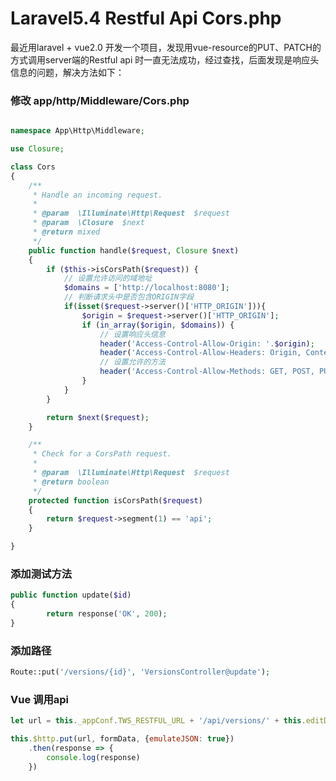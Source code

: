 [^_^]:
    title: Laravel5.4 Restful APi Cors.php
    date: 2017-3-6
    tags: laravel
    ---END

# Laravel5.4 Restful Api Cors.php

最近用laravel + vue2.0 开发一个项目，发现用vue-resource的PUT、PATCH的方式调用server端的Restful api 时一直无法成功，经过查找，后面发现是响应头信息的问题，解决方法如下：

### 修改 app/http/Middleware/Cors.php

```php

namespace App\Http\Middleware;

use Closure;

class Cors
{
    /**
     * Handle an incoming request.
     *
     * @param  \Illuminate\Http\Request  $request
     * @param  \Closure  $next
     * @return mixed
     */
    public function handle($request, Closure $next)
    {
        if ($this->isCorsPath($request)) {
            // 设置允许访问的域地址
            $domains = ['http://localhost:8080'];
            // 判断请求头中是否包含ORIGIN字段
            if(isset($request->server()['HTTP_ORIGIN'])){
                $origin = $request->server()['HTTP_ORIGIN'];
                if (in_array($origin, $domains)) {
                    // 设置响应头信息
                    header('Access-Control-Allow-Origin: '.$origin);
                    header('Access-Control-Allow-Headers: Origin, Content-Type, Authorization');
                    // 设置允许的方法
                    header('Access-Control-Allow-Methods: GET, POST, PUT, PATCH, DELETE, OPTIONS');
                }
            }
        }

        return $next($request);
    }

    /**
     * Check for a CorsPath request.
     *
     * @param  \Illuminate\Http\Request  $request
     * @return boolean
     */
    protected function isCorsPath($request)
    {
        return $request->segment(1) == 'api';
    }

}

```

### 添加测试方法

```php
public function update($id)
{
        return response('OK', 200);
}
```

### 添加路径

```php
Route::put('/versions/{id}', 'VersionsController@update');
```

### Vue 调用api

```javascript
let url = this._appConf.TWS_RESTFUL_URL + '/api/versions/' + this.editData.id

this.$http.put(url, formData, {emulateJSON: true})
    .then(response => {
        console.log(response)
    })
```
